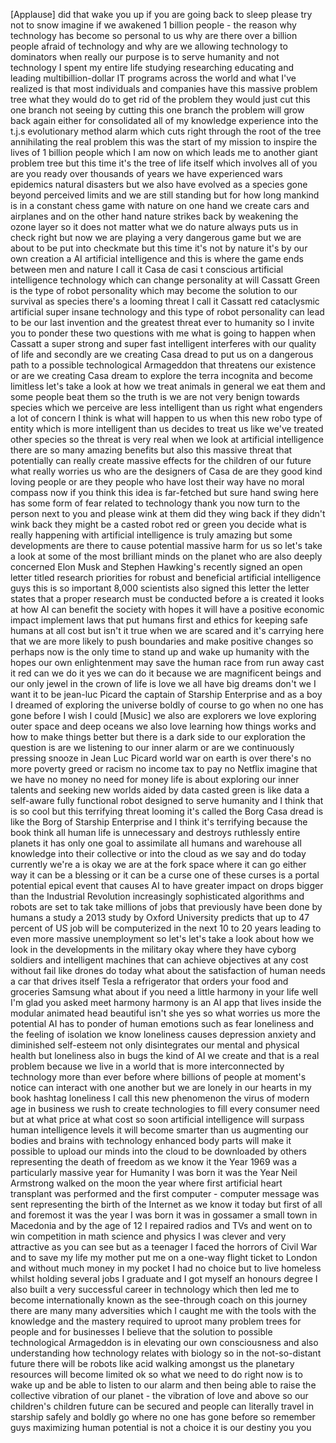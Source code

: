 
[Applause]
did that wake you up
if you are going back to sleep please
try not to snow imagine if we awakened 1
billion people - the reason why
technology has become so personal to us
why are there over a billion people
afraid of technology and why are we
allowing technology to dominators when
really our purpose is to serve humanity
and not technology I spent my entire
life studying researching educating and
leading multibillion-dollar IT programs
across the world and what I&#39;ve realized
is that most individuals and companies
have this massive problem tree what they
would do to get rid of the problem they
would just cut this one branch not
seeing by cutting this one branch the
problem will grow back again either for
consolidated all of my knowledge
experience into the t.j.s evolutionary
method alarm which cuts right through
the root of the tree annihilating the
real problem this was the start of my
mission to inspire the lives of 1
billion people which I am now on which
leads me to another giant problem tree
but this time it&#39;s the tree of life
itself which involves all of you are you
ready over thousands of years we have
experienced wars epidemics natural
disasters but we also have evolved as a
species gone beyond perceived limits and
we are still standing but for how long
mankind is in a constant chess game with
nature on one hand we create cars and
airplanes
and on the other hand nature strikes
back by weakening the ozone layer so it
does not matter what we do
nature always puts us in check
right but now we are playing a very
dangerous game but we are about to be
put into checkmate
but this time it&#39;s not by nature it&#39;s by
our own creation a AI artificial
intelligence and this is where the game
ends between men and nature
I call it Casa de casi t conscious
artificial intelligence technology which
can change personality at will Cassatt
Green is the type of robot personality
which may become the solution to our
survival as species there&#39;s a looming
threat I call it
Cassatt red cataclysmic artificial super
insane technology and this type of robot
personality can lead to be our last
invention and the greatest threat ever
to humanity so I invite you to ponder
these two questions with me what is
going to happen when Cassatt a super
strong and super fast intelligent
interferes with our quality of life and
secondly are we creating Casa dread to
put us on a dangerous path to a possible
technological Armageddon that threatens
our existence or are we creating Casa
dream to explore the terra incognita and
become limitless
let&#39;s take a look at how we treat
animals in general we eat them and some
people beat them so the truth is we are
not very benign towards species which we
perceive are less intelligent than us
right
what engenders a lot of concern I think
is what will happen to us when this new
robo type of entity which is more
intelligent than us decides to treat us
like we&#39;ve treated other species so the
threat is very real when we look at
artificial intelligence there are so
many amazing benefits but also this
massive threat that potentially can
really create massive effects for the
children of our future what really
worries us who are the designers of Casa
de are they good kind loving people or
are they people who have lost their way
have no moral compass now if you think
this idea is far-fetched but sure hand
swing here has some form of fear related
to technology
thank you now turn to the person next to
you and please wink at them did they
wing back if they didn&#39;t wink back they
might be a casted robot red or green you
decide what is really happening with
artificial intelligence is truly amazing
but some developments are there to cause
potential massive harm for us so let&#39;s
take a look at some of the most
brilliant minds on the planet who are
also deeply concerned
Elon Musk and Stephen Hawking&#39;s recently
signed an open letter titled research
priorities for robust and beneficial
artificial intelligence
guys this is so important
8,000 scientists also signed this letter
the letter states that a proper research
must be conducted before a is created it
looks at how AI can benefit the society
with hopes it will have a positive
economic impact implement laws that put
humans first and ethics for keeping safe
humans at all cost but isn&#39;t it true
when we are scared and it&#39;s carrying
here that we are more likely to push
boundaries and make positive changes so
perhaps now is the only time to stand up
and wake up humanity with the hopes our
own enlightenment may save the human
race from run away cast it red can we do
it
yes we can do it because we are
magnificent beings and our only jewel in
the crown of life is love we all have
big dreams don&#39;t we I want it to be
jean-luc Picard the captain of Starship
Enterprise and as a boy I dreamed of
exploring the universe boldly of course
to go when no one has gone before
I wish I could
[Music]
we also are explorers we love exploring
outer space and deep oceans we also love
learning how things works and how to
make things better but there is a dark
side to our exploration the question is
are we listening to our inner alarm or
are we continuously pressing snooze in
Jean Luc Picard world war on earth is
over there&#39;s no more poverty greed or
racism no income tax to pay no Netflix
imagine that we have no money no need
for money
life is about exploring our inner
talents and seeking new worlds
aided by data casted green is like data
a self-aware fully functional robot
designed to serve humanity and I think
that is so cool
but this terrifying threat looming it&#39;s
called the Borg Casa dread is like the
Borg of Starship Enterprise and I think
it&#39;s terrifying because the book think
all human life is unnecessary and
destroys ruthlessly entire planets it
has only one goal to assimilate all
humans and warehouse all knowledge into
their collective or into the cloud as we
say and do today
currently we&#39;re a is okay we are at the
fork space where it can go either way it
can be a blessing or it can be a curse
one of these curses is a portal
potential epical event that causes AI to
have greater impact on drops bigger than
the Industrial Revolution increasingly
sophisticated algorithms and robots are
set to tak take millions of jobs that
previously have been done by humans a
study a 2013 study by Oxford University
predicts that up to 47 percent of US job
will be computerized in the next 10 to
20 years leading to even more massive
unemployment so let&#39;s let&#39;s take a look
about how we look in the developments in
the military okay where they have cyborg
soldiers and intelligent machines that
can achieve objectives at any cost
without fail like drones do today what
about the satisfaction of human needs a
car that drives itself Tesla a
refrigerator that orders your food and
groceries Samsung what about if you need
a little harmony in your life well I&#39;m
glad you asked meet harmony harmony is
an AI app that lives inside the modular
animated head beautiful isn&#39;t she yes so
what worries us more the potential AI
has to ponder of human emotions such as
fear loneliness and the feeling of
isolation we know loneliness causes
depression anxiety and diminished
self-esteem not only disintegrates our
mental and physical health but
loneliness also in
bugs the kind of AI we create and that
is a real problem because we live in a
world that is more interconnected by
technology more than ever before where
billions of people at moment&#39;s notice
can interact with one another but we are
lonely in our hearts in my book hashtag
loneliness I call this new phenomenon
the virus of modern age in business we
rush to create technologies to fill
every consumer need but at what price
at what cost so soon artificial
intelligence will surpass human
intelligence levels it will become
smarter than us augmenting our bodies
and brains with technology enhanced body
parts will make it possible to upload
our minds into the cloud to be
downloaded by others representing the
death of freedom as we know it the Year
1969 was a particularly massive year for
Humanity I was born it was the Year Neil
Armstrong walked on the moon the year
where first artificial heart transplant
was performed and the first computer -
computer message was sent representing
the birth of the Internet as we know it
today but first of all and foremost it
was the year I was born it was in
gossamer a small town in Macedonia and
by the age of 12 I repaired radios and
TVs and went on to win competition in
math science and physics I was clever
and very attractive as you can see but
as a teenager I faced the horrors of
Civil War and to save my life my mother
put me on a one-way flight ticket to
London and without much money in my
pocket I had no choice but to live
homeless whilst holding several jobs I
graduate
and I got myself an honours degree I
also built a very successful career in
technology which then led me to become
internationally known as the see-through
coach on this journey there are many
many adversities which I caught me with
the tools with the knowledge and the
mastery required to uproot many problem
trees for people and for businesses I
believe that the solution to possible
technological Armageddon is in elevating
our own consciousness and also
understanding how technology relates
with biology so in the not-so-distant
future there will be robots like acid
walking amongst us the planetary
resources will become limited ok
so what we need to do right now is to
wake up and be able to listen to our
alarm and then being able to raise the
collective vibration of our planet - the
vibration of love and above so our
children&#39;s children future can be
secured and people can literally travel
in starship safely and boldly go where
no one has gone before
so remember guys maximizing human
potential is not a choice it is our
destiny
you
you
